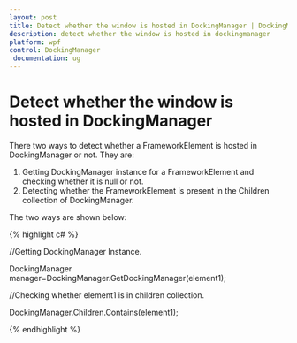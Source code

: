 ```yaml
---
layout: post
title: Detect whether the window is hosted in DockingManager | DockingManager | wpf | Syncfusion
description: detect whether the window is hosted in dockingmanager
platform: wpf
control: DockingManager
 documentation: ug
---
```


# Detect whether the window is hosted in DockingManager

There two ways to detect whether a FrameworkElement is hosted in DockingManager or not. They are:  

1. Getting DockingManager instance for a FrameworkElement and checking whether it is null or not.
2. Detecting whether the FrameworkElement is present in the Children collection of DockingManager.

The two ways are shown below:


{% highlight c# %}

//Getting DockingManager Instance.

DockingManager manager=DockingManager.GetDockingManager(element1);

//Checking whether element1 is in children collection.

DockingManager.Children.Contains(element1);

{% endhighlight  %}
